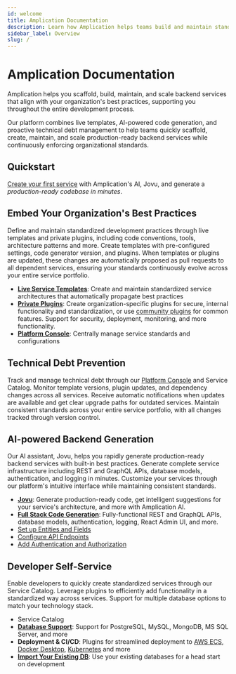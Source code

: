 ```yaml
---
id: welcome
title: Amplication Documentation 
description: Learn how Amplication helps teams build and maintain standardized backend services while enforcing best practices and preventing technical debt.
sidebar_label: Overview
slug: /
---
```


# Amplication Documentation

Amplication helps you scaffold, build, maintain, and scale backend services that align with your organization's best practices, supporting you throughout the entire development process.

Our platform combines live templates, AI-powered code generation, and proactive technical debt management to help teams quickly scaffold, create, maintain, and scale production-ready backend services while continuously enforcing organizational standards.

## Quickstart

[Create your first service](/first-service/) with Amplication's AI, Jovu, and generate a _production-ready codebase in minutes_.

## Embed Your Organization's Best Practices

Define and maintain standardized development practices through live templates and private plugins, including code conventions, tools, architecture patterns and more.
Create templates with pre-configured settings, code generator version, and plugins. When templates or plugins are updated, these changes are automatically proposed as pull requests to all dependent services, ensuring your standards continuously evolve across your entire service portfolio.

- [**Live Service Templates**](/live-service-templates): Create and maintain standardized service architectures that automatically propagate best practices
- **[Private Plugins](/private-plugins)**: Create organization-specific plugins for secure, internal functionality and standardization, or use [community plugins](/getting-started/plugins/) for common features. Support for security, deployment, monitoring, and more functionality.
- [**Platform Console**](/platform-console): Centrally manage service standards and configurations

## Technical Debt Prevention

Track and manage technical debt through our [Platform Console](/platform-console) and Service Catalog.
Monitor template versions, plugin updates, and dependency changes across all services.
Receive automatic notifications when updates are available and get clear upgrade paths for outdated services.
Maintain consistent standards across your entire service portfolio, with all changes tracked through version control.

## AI-powered Backend Generation

Our AI assistant, Jovu, helps you rapidly generate production-ready backend services with built-in best practices. Generate complete service infrastructure including REST and GraphQL APIs, database models, authentication, and logging in minutes. Customize your services through our platform's intuitive interface while maintaining consistent standards.

- **[Jovu](/amplication-ai/)**: Generate production-ready code, get intelligent suggestions for your service's architecture, and more with Amplication AI.
- **[Full Stack Code Generation](/getting-started/)**: Fully-functional REST and GraphQL APIs, database models, authentication, logging, React Admin UI, and more.
- [Set up Entities and Fields](/set-up-entities)
- [Configure API Endpoints](/custom-types-and-actions)
- [Add Authentication and Authorization](/configure-roles-and-permissions)

## Developer Self-Service

Enable developers to quickly create standardized services through our Service Catalog.
Leverage plugins to efficiently add functionality in a standardized way across services.
Support for multiple database options to match your technology stack.

- Service Catalog
- **[Database Support](/getting-started/#databases)**: Support for PostgreSQL, MySQL, MongoDB, MS SQL Server, and more
- **Deployment & CI/CD**: Plugins for streamlined deployment to [AWS ECS](/deploy/aws/ecs), [Docker Desktop](/deploy/docker-desktop/), [Kubernetes](/deploy/kubernetes) and more
- **[Import Your Existing DB](/how-to/import-prisma-schema/)**: Use your existing databases for a head start on development